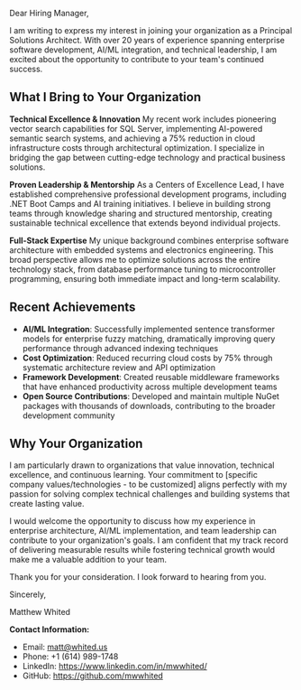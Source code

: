 Dear Hiring Manager,

I am writing to express my interest in joining your organization as a Principal Solutions Architect. With over 20 years of experience spanning enterprise software development, AI/ML integration, and technical leadership, I am excited about the opportunity to contribute to your team's continued success.

## What I Bring to Your Organization

**Technical Excellence & Innovation**
My recent work includes pioneering vector search capabilities for SQL Server, implementing AI-powered semantic search systems, and achieving a 75% reduction in cloud infrastructure costs through architectural optimization. I specialize in bridging the gap between cutting-edge technology and practical business solutions.

**Proven Leadership & Mentorship**
As a Centers of Excellence Lead, I have established comprehensive professional development programs, including .NET Boot Camps and AI training initiatives. I believe in building strong teams through knowledge sharing and structured mentorship, creating sustainable technical excellence that extends beyond individual projects.

**Full-Stack Expertise**
My unique background combines enterprise software architecture with embedded systems and electronics engineering. This broad perspective allows me to optimize solutions across the entire technology stack, from database performance tuning to microcontroller programming, ensuring both immediate impact and long-term scalability.

## Recent Achievements

- **AI/ML Integration**: Successfully implemented sentence transformer models for enterprise fuzzy matching, dramatically improving query performance through advanced indexing techniques
- **Cost Optimization**: Reduced recurring cloud costs by 75% through systematic architecture review and API optimization
- **Framework Development**: Created reusable middleware frameworks that have enhanced productivity across multiple development teams
- **Open Source Contributions**: Developed and maintain multiple NuGet packages with thousands of downloads, contributing to the broader development community

## Why Your Organization

I am particularly drawn to organizations that value innovation, technical excellence, and continuous learning. Your commitment to [specific company values/technologies - to be customized] aligns perfectly with my passion for solving complex technical challenges and building systems that create lasting value.

I would welcome the opportunity to discuss how my experience in enterprise architecture, AI/ML implementation, and team leadership can contribute to your organization's goals. I am confident that my track record of delivering measurable results while fostering technical growth would make me a valuable addition to your team.

Thank you for your consideration. I look forward to hearing from you.

Sincerely,

Matthew Whited

**Contact Information:**
- Email: matt@whited.us
- Phone: +1 (614) 989-1748
- LinkedIn: https://www.linkedin.com/in/mwwhited/
- GitHub: https://github.com/mwwhited